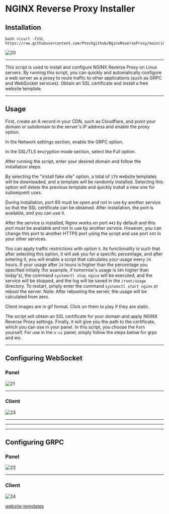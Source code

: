 # NGINX Reverse Proxy Installer

## Installation
```
bash <(curl -fsSL https://raw.githubusercontent.com/Ptechgithub/NginxReverseProxy/main/install.sh)
```
![20](https://github.com/Ptechgithub/configs/blob/main/media/20.jpg)

---

This script is used to install and configure NGINX Reverse Proxy on Linux servers. By running this script, you can quickly and automatically configure a web server as a proxy to route traffic to other applications (such as GRPC and WebSocket services).
Obtain an SSL certificate and install a free website template.

---

## Usage
First, create an A record in your CDN, such as Cloudflare, and point your domain or subdomain to the server's IP address and enable the proxy option.

In the Network settings section, enable the GRPC option.

In the SSL/TLS encryption mode section, select the Full option.

After running the script, enter your desired domain and follow the installation steps.

By selecting the "install fake site" option, a total of `170` website templates will be downloaded, and a template will be randomly installed. Selecting this option will delete the previous template and quickly install a new one for subsequent uses.

During installation, port 80 must be open and not in use by another service so that the SSL certificate can be obtained. After installation, the port is available, and you can use it.

After the service is installed, Nginx works on port `443` by default and this port must be available and not in use by another service. However, you can change this port to another HTTPS port using the script and use port `443` in your other services.

You can apply traffic restrictions with option `5`. Its functionality is such that after selecting this option, it will ask you for a specific percentage, and after entering it, you will enable a script that calculates your usage every `24` hours. If your usage after `24` hours is higher than the percentage you specified initially (for example, if tomorrow's usage is `50%` higher than today's), the command `systemctl stop nginx` will be executed, and the service will be stopped, and the log will be saved in the `/root/usage` directory. To restart, simply enter the command `systemctl start nginx` or reboot the server. Note: After rebooting the server, the usage will be calculated from zero.

Client images are in gif format. Click on them to play if they are static.

The script will obtain an SSL certificate for your domain and apply NGINX Reverse Proxy settings. Finally, it will give you the path to the certificate, which you can use in your panel.
In this script, you choose the `Path` yourself.
For use in the `x-ui` panel, simply follow the steps below for grpc and ws:

---

## Configuring WebSocket

### Panel

![21](https://raw.githubusercontent.com/Ptechgithub/configs/main/media/21.jpg)

---

### Client

![23](https://raw.githubusercontent.com/Ptechgithub/configs/main/media/23.gif)

---
---
---

## Configuring GRPC

### Panel

![22](https://raw.githubusercontent.com/Ptechgithub/configs/main/media/22.jpg)

---

### Client

![24](https://raw.githubusercontent.com/Ptechgithub/configs/main/media/24.gif)

[website-templates](https://github.com/learning-zone)